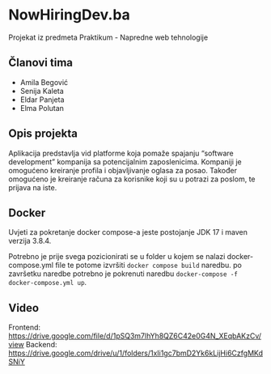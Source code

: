 # NowHiringDev.ba

Projekat iz predmeta Praktikum - Napredne web tehnologije

## Članovi tima
- Amila Begović
- Senija Kaleta 
- Eldar Panjeta
- Elma Polutan

## Opis projekta

Aplikacija predstavlja vid platforme koja pomaže spajanju “software development” kompanija sa potencijalnim zaposlenicima. Kompaniji je omogućeno kreiranje profila i objavljivanje oglasa za posao. Također omogućeno je kreiranje računa za korisnike koji su u potrazi za poslom, te prijava na iste.

## Docker

Uvjeti za pokretanje docker compose-a jeste postojanje JDK 17 i maven verzija 3.8.4.

Potrebno je prije svega pozicionirati se u folder u kojem se nalazi docker-compose.yml file te potome izvršiti `docker compose build` naredbu. po završetku naredbe potrebno je pokrenuti naredbu `docker-compose -f docker-compose.yml up`.

## Video

Frontend: https://drive.google.com/file/d/1pSQ3m7lhYh8QZ6C42e0G4N_XEqbAKzCv/view
Backend: https://drive.google.com/drive/u/1/folders/1xIi1gc7bmD2Yk6kLijHi6CzfgMKdSNiY
